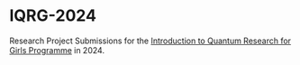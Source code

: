 # IQRG-2024
Research Project Submissions for the [Introduction to Quantum Research for Girls Programme](https://beyondresearch.physicsbeyond.com/iqrg-2/) in 2024. 
